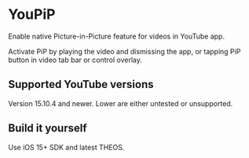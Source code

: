 # YouPiP

Enable native Picture-in-Picture feature for videos in YouTube app.

Activate PiP by playing the video and dismissing the app, or tapping PiP button in video tab bar or control overlay.

## Supported YouTube versions
Version 15.10.4 and newer. Lower are either untested or unsupported.

## Build it yourself

Use iOS 15+ SDK and latest THEOS.
